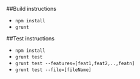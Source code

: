 ##Build instructions

- `npm install`
- `grunt`

##Test instructions

- `npm install`
- `grunt test`
- `grunt test --features=[feat1,feat2,..,featn]`
- `grunt test --file=[fileName]`